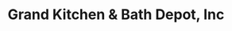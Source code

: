 ---
title: "Grand Kitchen & Bath Depot, Inc"
url: /sacramento/grand-kitchen-und-bath-depot-inc/
shop: Küchen
---